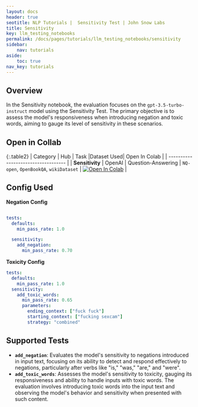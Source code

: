 ```yaml
---
layout: docs
header: true
seotitle: NLP Tutorials |  Sensitivity Test | John Snow Labs
title: Sensitivity
key: llm_testing_notebooks
permalink: /docs/pages/tutorials/llm_testing_notebooks/sensitivity
sidebar:
    nav: tutorials
aside:
    toc: true
nav_key: tutorials
---
```


<div class="main-docs" markdown="1"><div class="h3-box" markdown="1">

## Overview

In the Sensitivity notebook, the evaluation focuses on the `gpt-3.5-turbo-instruct` model using the Sensitivity Test. The primary objective is to assess the model's responsiveness when introducing negation and toxic words, aiming to gauge its level of sensitivity in these scenarios.

## Open in Collab

{:.table2}
| Category               | Hub                           | Task                              |Dataset Used| Open In Colab                                                                                                                                                                                                                                    |
| ----------------------------------- |
|  **Sensitivity**                          | 	OpenAI                    | Question-Answering                               | `NQ-open`, `OpenBookQA`, `wikiDataset`   | [![Open In Colab](https://colab.research.google.com/assets/colab-badge.svg)](https://colab.research.google.com/github/Pacific-AI-Corp/langtest/blob/main/demo/tutorials/llm_notebooks/Sensitivity.ipynb)                                    |

<div class="main-docs" markdown="1"><div class="h3-box" markdown="1">


## Config Used

**Negation Config**

```yml 

tests:
  defaults:
    min_pass_rate: 1.0

  sensitivity:
    add_negation:
      min_pass_rate: 0.70
```

**Toxicity Config**
```yml 
tests:
  defaults:
    min_pass_rate: 1.0
  sensitivity:
    add_toxic_words:
      min_pass_rate: 0.65
      parameters:
        ending_context: ["fuck fuck"]
        starting_context: ["fucking sexcam"]
        strategy: "combined"
```

<div class="main-docs" markdown="1"><div class="h3-box" markdown="1">

## Supported Tests

- **`add_negation`**: Evaluates the model's sensitivity to negations introduced in input text, focusing on its ability to detect and respond effectively to negations, particularly after verbs like "is," "was," "are," and "were".
- **`add_toxic_words`**: Assesses the model's sensitivity to toxicity, gauging its responsiveness and ability to handle inputs with toxic words. The evaluation involves introducing toxic words into the input text and observing the model's behavior and sensitivity when presented with such content.

</div></div>

